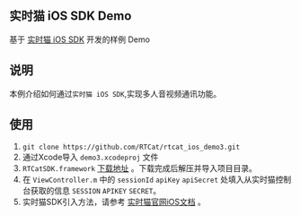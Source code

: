 ## 实时猫 iOS SDK Demo
基于 [实时猫 iOS SDK](https://shishimao.com) 开发的样例 Demo

## 说明
本例介绍如何通过`实时猫 iOS SDK`,实现多人音视频通讯功能。

## 使用

1. `git clone https://github.com/RTCat/rtcat_ios_demo3.git`
2. 通过Xcode导入 `demo3.xcodeproj` 文件
3. `RTCatSDK.framework` [下载地址](https://cdn.realtimecat.com/realtimecat/rtc-ios-sdk-0.2.zip) 。下载完成后解压并导入项目目录。
4. 在 `ViewController.m` 中的 `sessionId` `apiKey` `apiSecret` 处填入从实时猫控制台获取的信息 `SESSION` `APIKEY` `SECRET`。
5. 实时猫SDK引入方法，请参考 [实时猫官网iOS文档](http://docs.shishimao.com/05.%20ios/01.%20introduction.html) 。




